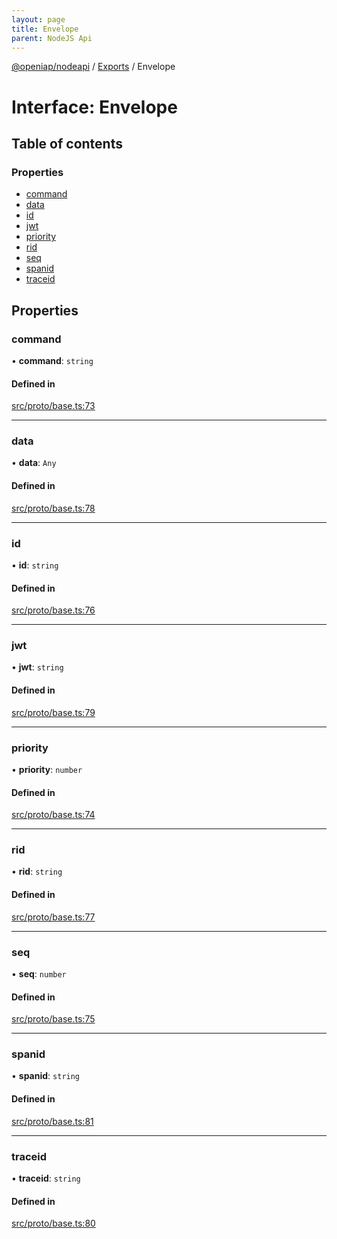 ```yaml
---
layout: page
title: Envelope
parent: NodeJS Api
---
```

[@openiap/nodeapi](../README.md) / [Exports](../modules.md) / Envelope

# Interface: Envelope

## Table of contents

### Properties

- [command](Envelope.md#command)
- [data](Envelope.md#data)
- [id](Envelope.md#id)
- [jwt](Envelope.md#jwt)
- [priority](Envelope.md#priority)
- [rid](Envelope.md#rid)
- [seq](Envelope.md#seq)
- [spanid](Envelope.md#spanid)
- [traceid](Envelope.md#traceid)

## Properties

### command

• **command**: `string`

#### Defined in

[src/proto/base.ts:73](https://github.com/openiap/nodeapi/blob/a6b5438/src/proto/base.ts#L73)

___

### data

• **data**: `Any`

#### Defined in

[src/proto/base.ts:78](https://github.com/openiap/nodeapi/blob/a6b5438/src/proto/base.ts#L78)

___

### id

• **id**: `string`

#### Defined in

[src/proto/base.ts:76](https://github.com/openiap/nodeapi/blob/a6b5438/src/proto/base.ts#L76)

___

### jwt

• **jwt**: `string`

#### Defined in

[src/proto/base.ts:79](https://github.com/openiap/nodeapi/blob/a6b5438/src/proto/base.ts#L79)

___

### priority

• **priority**: `number`

#### Defined in

[src/proto/base.ts:74](https://github.com/openiap/nodeapi/blob/a6b5438/src/proto/base.ts#L74)

___

### rid

• **rid**: `string`

#### Defined in

[src/proto/base.ts:77](https://github.com/openiap/nodeapi/blob/a6b5438/src/proto/base.ts#L77)

___

### seq

• **seq**: `number`

#### Defined in

[src/proto/base.ts:75](https://github.com/openiap/nodeapi/blob/a6b5438/src/proto/base.ts#L75)

___

### spanid

• **spanid**: `string`

#### Defined in

[src/proto/base.ts:81](https://github.com/openiap/nodeapi/blob/a6b5438/src/proto/base.ts#L81)

___

### traceid

• **traceid**: `string`

#### Defined in

[src/proto/base.ts:80](https://github.com/openiap/nodeapi/blob/a6b5438/src/proto/base.ts#L80)
